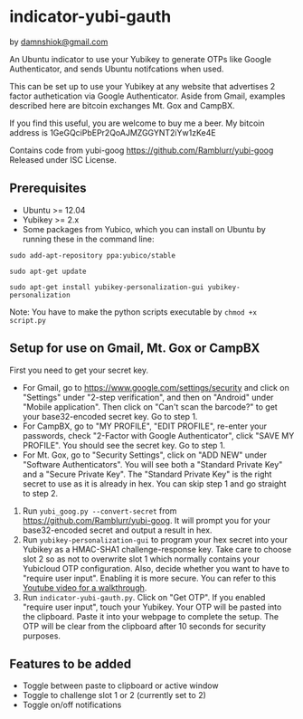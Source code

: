 indicator-yubi-gauth
======================
by damnshiok@gmail.com

An Ubuntu indicator to use your Yubikey to generate OTPs like Google Authenticator, and sends Ubuntu notifcations when used.

This can be set up to use your Yubikey at any website that advertises 2 factor authetication via Google Authenticator. Aside from Gmail, examples described here are bitcoin exchanges Mt. Gox and CampBX.

If you find this useful, you are welcome to buy me a beer.
My bitcoin address is 1GeGQciPbEPr2QoAJMZGGYNT2iYw1zKe4E

Contains code from yubi-goog https://github.com/Ramblurr/yubi-goog
Released under ISC License.

Prerequisites
-------------
* Ubuntu >= 12.04 
* Yubikey >= 2.x
* Some packages from Yubico, which you can install on Ubuntu by running these in the command line:

`sudo add-apt-repository ppa:yubico/stable`

`sudo apt-get update`

`sudo apt-get install yubikey-personalization-gui yubikey-personalization`

Note: You have to make the python scripts executable by `chmod +x script.py`

Setup for use on Gmail, Mt. Gox or CampBX
-----------------------------------------
First you need to get your secret key.
* For Gmail, go to https://www.google.com/settings/security and click on "Settings" under "2-step verification", and then on "Android" under "Mobile application". Then click on "Can't scan the barcode?" to get your base32-encoded secret key. Go to step 1.
* For CampBX, go to "MY PROFILE", "EDIT PROFILE", re-enter your passwords, check "2-Factor with Google Authenticator", click "SAVE MY PROFILE". You should see the secret key. Go to step 1.
* For Mt. Gox, go to "Security Settings", click on "ADD NEW" under "Software Authenticators". You will see both a "Standard Private Key" and a "Secure Private Key". The "Standard Private Key" is the right secret to use as it is already in hex. You can skip step 1 and go straight to step 2.

1. Run `yubi_goog.py --convert-secret` from https://github.com/Ramblurr/yubi-goog. It will prompt you for your base32-encoded secret and output a result in hex.
2. Run `yubikey-personalization-gui` to program your hex secret into your Yubikey as a HMAC-SHA1 challenge-response key. Take care to choose slot 2 so as not to overwrite slot 1 which normally contains your Yubicloud OTP configuration. Also, decide whether you want to have to "require user input". Enabling it is more secure. You can refer to this [Youtube video for a walkthrough][walkthrough]. 
3. Run `indicator-yubi-gauth.py`. Click on "Get OTP". If you enabled "require user input", touch your Yubikey. Your OTP will be pasted into the clipboard. Paste it into your webpage to complete the setup. The OTP will be clear from the clipboard after 10 seconds for security purposes.

Features to be added
--------------------
* Toggle between paste to clipboard or active window
* Toggle to challenge slot 1 or 2 (currently set to 2)
* Toggle on/off notifications

[walkthrough]: http://www.youtube.com/watch?v=VDxJCkx7N4E
